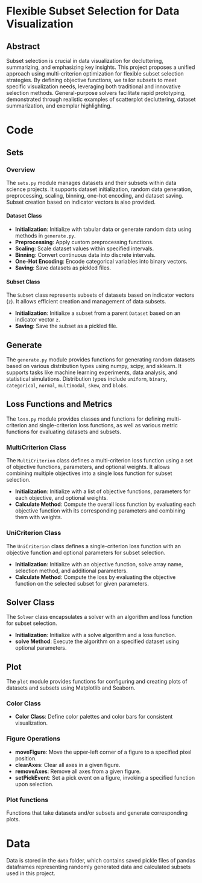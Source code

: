 # Flexible Subset Selection for Data Visualization

## Abstract
Subset selection is crucial in data visualization for decluttering, summarizing, and emphasizing key insights. This project proposes a unified approach using multi-criterion optimization for flexible subset selection strategies. By defining objective functions, we tailor subsets to meet specific visualization needs, leveraging both traditional and innovative selection methods. General-purpose solvers facilitate rapid prototyping, demonstrated through realistic examples of scatterplot decluttering, dataset summarization, and exemplar highlighting.

# Code

## Sets

### Overview
The `sets.py` module manages datasets and their subsets within data science projects. It supports dataset initialization, random data generation, preprocessing, scaling, binning, one-hot encoding, and dataset saving. Subset creation based on indicator vectors is also provided.

#### Dataset Class

- **Initialization**: Initialize with tabular data or generate random data using methods in `generate.py`.
- **Preprocessing**: Apply custom preprocessing functions.
- **Scaling**: Scale dataset values within specified intervals.
- **Binning**: Convert continuous data into discrete intervals.
- **One-Hot Encoding**: Encode categorical variables into binary vectors.
- **Saving**: Save datasets as pickled files.

#### Subset Class

The `Subset` class represents subsets of datasets based on indicator vectors (`z`). It allows efficient creation and management of data subsets.

- **Initialization**: Initialize a subset from a parent `Dataset` based on an indicator vector `z`.
- **Saving**: Save the subset as a pickled file.

## Generate

The `generate.py` module provides functions for generating random datasets based on various distribution types using numpy, scipy, and sklearn. It supports tasks like machine learning experiments, data analysis, and statistical simulations. Distribution types include `uniform`, `binary`, `categorical`, `normal`, `multimodal`, `skew`, and `blobs`.

## Loss Functions and Metrics

The `loss.py` module provides classes and functions for defining multi-criterion and single-criterion loss functions, as well as various metric functions for evaluating datasets and subsets.

### MultiCriterion Class

The `MultiCriterion` class defines a multi-criterion loss function using a set of objective functions, parameters, and optional weights. It allows combining multiple objectives into a single loss function for subset selection.

- **Initialization**: Initialize with a list of objective functions, parameters for each objective, and optional weights.
- **Calculate Method**: Compute the overall loss function by evaluating each objective function with its corresponding parameters and combining them with weights.

### UniCriterion Class

The `UniCriterion` class defines a single-criterion loss function with an objective function and optional parameters for subset selection.

- **Initialization**: Initialize with an objective function, solve array name, selection method, and additional parameters.
- **Calculate Method**: Compute the loss by evaluating the objective function on the selected subset for given parameters.

## Solver Class

The `Solver` class encapsulates a solver with an algorithm and loss function for subset selection.

- **Initialization**: Initialize with a solve algorithm and a loss function.
- **solve Method**: Execute the algorithm on a specified dataset using optional parameters.

## Plot

The `plot` module provides functions for configuring and creating plots of datasets and subsets using Matplotlib and Seaborn.

### Color Class

- **Color Class**: Define color palettes and color bars for consistent visualization.

### Figure Operations

- **moveFigure**: Move the upper-left corner of a figure to a specified pixel position.
- **clearAxes**: Clear all axes in a given figure.
- **removeAxes**: Remove all axes from a given figure.
- **setPickEvent**: Set a pick event on a figure, invoking a specified function upon selection.

### Plot functions

Functions that take datasets and/or subsets and generate corresponding plots.

# Data

Data is stored in the `data` folder, which contains saved pickle files of pandas dataframes representing randomly generated data and calculated subsets used in this project.

